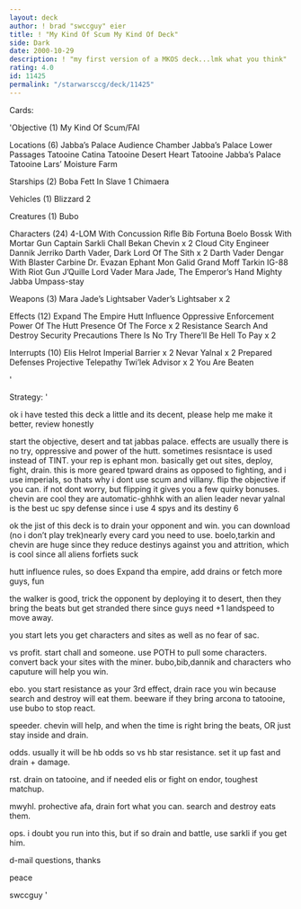```yaml
---
layout: deck
author: ! brad "swccguy" eier
title: ! "My Kind Of Scum My Kind Of Deck"
side: Dark
date: 2000-10-29
description: ! "my first version of a MKOS deck...lmk what you think"
rating: 4.0
id: 11425
permalink: "/starwarsccg/deck/11425"
---
```

Cards: 

'Objective (1)
My Kind Of Scum/FAI

Locations (6)
Jabba’s Palace Audience Chamber
Jabba’s Palace Lower Passages
Tatooine Catina
Tatooine Desert Heart
Tatooine Jabba’s Palace
Tatooine Lars’ Moisture Farm

Starships (2)
Boba Fett In Slave 1
Chimaera

Vehicles (1)
Blizzard 2

Creatures (1)
Bubo

Characters (24)
4-LOM With Concussion Rifle
Bib Fortuna
Boelo
Bossk With Mortar Gun
Captain Sarkli
Chall Bekan
Chevin x 2
Cloud City Engineer
Dannik Jerriko
Darth Vader, Dark Lord Of The Sith x 2
Darth Vader
Dengar With Blaster Carbine
Dr. Evazan
Ephant Mon
Galid
Grand Moff Tarkin
IG-88 With Riot Gun
J’Quille
Lord Vader
Mara Jade, The Emperor’s Hand
Mighty Jabba
Umpass-stay

Weapons (3)
Mara Jade’s Lightsaber
Vader’s Lightsaber x 2

Effects (12)
Expand The Empire
Hutt Influence
Oppressive Enforcement
Power Of The Hutt
Presence Of The Force x 2
Resistance
Search And Destroy
Security Precautions
There Is No Try
There’ll Be Hell To Pay x 2

Interrupts (10)
Elis Helrot
Imperial Barrier x 2
Nevar Yalnal x 2
Prepared Defenses
Projective Telepathy
Twi’lek Advisor x 2
You Are Beaten








'

Strategy: '

ok i have tested this deck a little and its decent, please help me make it better, review honestly

start the objective, desert and tat jabbas palace. effects are usually there is no try, oppressive and power of the hutt. sometimes resisntace is used instead of TINT. your rep is ephant mon.
basically get out sites, deploy, fight, drain.
this is more geared tpward drains as opposed to fighting, and i use imperials, so thats why i dont use scum and villany.
flip the objective if you can. if not dont worry, but flipping it gives you a few quirky bonuses.
chevin are cool they are automatic-ghhhk with an alien leader
nevar yalnal is the best uc spy defense since i use 4 spys and its destiny 6

ok the jist of this deck is to drain your opponent and win. you can download (no i don’t play trek)nearly every card you need to use.  boelo,tarkin and chevin are huge since they reduce destinys against you and attrition, which is cool since all aliens forfiets suck

hutt influence rules, so does Expand tha empire, add drains or fetch more guys, fun

the walker is good, trick the opponent by deploying it to desert, then they bring the beats but get stranded there since guys need +1 landspeed to move away.

you start lets you get characters and sites as well as no fear of sac.

vs
profit. start chall and someone. use POTH to pull some characters. convert back your sites with the miner. bubo,bib,dannik and characters who caputure will help you win.

ebo. you start resistance as your 3rd effect, drain race you win because search and destroy will eat them. beeware if they bring arcona to tatooine, use bubo to stop react.

speeder. chevin will help, and when the time is right bring the beats, OR just stay inside and drain.

odds. usually it will be hb odds so vs hb star resistance. set it up fast and drain + damage.

rst. drain on tatooine, and if needed elis or fight on endor, toughest matchup.

mwyhl. prohective afa, drain fort what you can. search and destroy eats them.

ops. i doubt you run into this, but if so drain and battle, use sarkli if you get him.

d-mail questions, thanks

peace

swccguy
'
